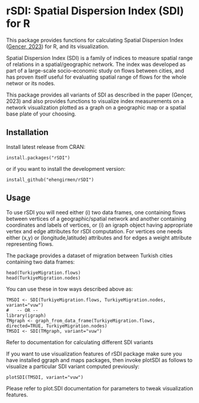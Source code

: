 # rSDI: Spatial Dispersion Index (SDI) for R

This package provides functions for calculating Spatial Dispersion Index ([Gençer, 2023](https://dx.doi.org/10.1007/s12061-023-09545-8)) for R, and its visualization.

Spatial Dispersion Index (SDI) is a family of indices to measure spatial range of relations in a spatial/geographic network. The index was developed as part of a large-scale socio-economic study on flows between cities, and has proven itself useful for evaluating spatial range of flows for the whole networ or its nodes.

This package provides all variants of SDI as described in the paper (Gençer, 2023) and also provides functions to visualize index measurements on a network visualization plotted as a graph on a geographic map or a spatial base plate of your choosing.

## Installation

Install latest release from CRAN:

```{r}
install.packages("rSDI")
```

or if you want to install the development version:
```{r}
install_github("ehengirmen/rSDI")
```

## Usage

To use rSDI you will need either (i) two data frames, one containing flows between vertices of a geographic/spatial network and another containing coordinates and labels of vertices, or (i) an igraph object having appropriate vertex and edge attributes for rSDI computation. For vertices one needs either (x,y) or (longitude,latitude) attributes and for edges a weight attribute representing flows. 

The package provides a dataset of migration between Turkish cities containing two data frames:

```{r}
head(TurkiyeMigration.flows)
head(TurkiyeMigration.nodes)
```

You can use these in tow ways described above as:
```{r echo=T, eval=T}
TMSDI <- SDI(TurkiyeMigration.flows, TurkiyeMigration.nodes, variant="vuw")
#   -- OR --
library(igraph)
TMgraph <- graph_from_data_frame(TurkiyeMigration.flows, directed=TRUE, TurkiyeMigration.nodes)
TMSDI <- SDI(TMgraph, variant="vuw")
```
Refer to documentation for calculating different SDI variants

If you want to use visualization features of rSDI package make sure you have installed ggraph and maps packages, then invoke plotSDI as follows to visualize a particular SDI variant computed previously:

```{r echo=T, eval=T}
plotSDI(TMSDI, variant="vuw")
```

Please refer to plot.SDI documentation for parameters to tweak visualization features.
